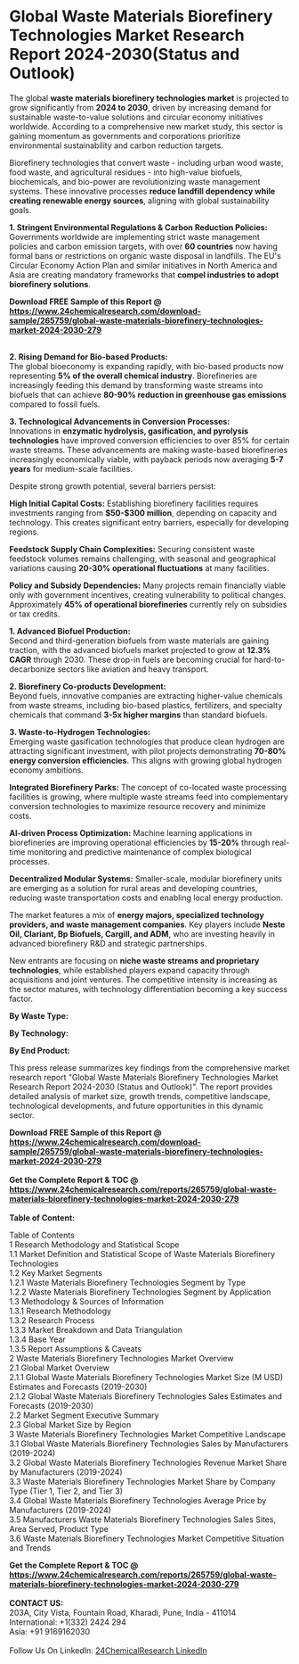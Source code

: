<h1>Global Waste Materials Biorefinery Technologies Market Research Report 2024-2030(Status and Outlook)</h1><p>The global <strong>waste materials biorefinery technologies market</strong> is projected to grow significantly from <strong>2024 to 2030</strong>, driven by increasing demand for sustainable waste-to-value solutions and circular economy initiatives worldwide. According to a comprehensive new market study, this sector is gaining momentum as governments and corporations prioritize environmental sustainability and carbon reduction targets.</p><p>Biorefinery technologies that convert waste - including urban wood waste, food waste, and agricultural residues - into high-value biofuels, biochemicals, and bio-power are revolutionizing waste management systems. These innovative processes <strong>reduce landfill dependency while creating renewable energy sources</strong>, aligning with global sustainability goals.</p><p><strong>1. Stringent Environmental Regulations &amp; Carbon Reduction Policies:</strong><br>
Governments worldwide are implementing strict waste management policies and carbon emission targets, with over <strong>60 countries</strong> now having formal bans or restrictions on organic waste disposal in landfills. The EU's Circular Economy Action Plan and similar initiatives in North America and Asia are creating mandatory frameworks that <strong>compel industries to adopt biorefinery solutions</strong>.</p><div><b>Download FREE Sample of this Report @ 
            <a href="https://www.24chemicalresearch.com/download-sample/265759/global-waste-materials-biorefinery-technologies-market-2024-2030-279">
            https://www.24chemicalresearch.com/download-sample/265759/global-waste-materials-biorefinery-technologies-market-2024-2030-279</a></b></div><br><p><strong>2. Rising Demand for Bio-based Products:</strong><br>
The global bioeconomy is expanding rapidly, with bio-based products now representing <strong>5% of the overall chemical industry</strong>. Biorefineries are increasingly feeding this demand by transforming waste streams into biofuels that can achieve <strong>80-90% reduction in greenhouse gas emissions</strong> compared to fossil fuels.</p><p><strong>3. Technological Advancements in Conversion Processes:</strong><br>
Innovations in <strong>enzymatic hydrolysis, gasification, and pyrolysis technologies</strong> have improved conversion efficiencies to over 85% for certain waste streams. These advancements are making waste-based biorefineries increasingly economically viable, with payback periods now averaging <strong>5-7 years</strong> for medium-scale facilities.</p><p>Despite strong growth potential, several barriers persist:</p><p><strong>High Initial Capital Costs:</strong> Establishing biorefinery facilities requires investments ranging from <strong>$50-$300 million</strong>, depending on capacity and technology. This creates significant entry barriers, especially for developing regions.</p><p><strong>Feedstock Supply Chain Complexities:</strong> Securing consistent waste feedstock volumes remains challenging, with seasonal and geographical variations causing <strong>20-30% operational fluctuations</strong> at many facilities.</p><p><strong>Policy and Subsidy Dependencies:</strong> Many projects remain financially viable only with government incentives, creating vulnerability to political changes. Approximately <strong>45% of operational biorefineries</strong> currently rely on subsidies or tax credits.</p><p><strong>1. Advanced Biofuel Production:</strong><br>
Second and third-generation biofuels from waste materials are gaining traction, with the advanced biofuels market projected to grow at <strong>12.3% CAGR</strong> through 2030. These drop-in fuels are becoming crucial for hard-to-decarbonize sectors like aviation and heavy transport.</p><p><strong>2. Biorefinery Co-products Development:</strong><br>
Beyond fuels, innovative companies are extracting higher-value chemicals from waste streams, including bio-based plastics, fertilizers, and specialty chemicals that command <strong>3-5x higher margins</strong> than standard biofuels.</p><p><strong>3. Waste-to-Hydrogen Technologies:</strong><br>
Emerging waste gasification technologies that produce clean hydrogen are attracting significant investment, with pilot projects demonstrating <strong>70-80% energy conversion efficiencies</strong>. This aligns with growing global hydrogen economy ambitions.</p><p><strong>Integrated Biorefinery Parks:</strong> The concept of co-located waste processing facilities is growing, where multiple waste streams feed into complementary conversion technologies to maximize resource recovery and minimize costs.</p><p><strong>AI-driven Process Optimization:</strong> Machine learning applications in biorefineries are improving operational efficiencies by <strong>15-20%</strong> through real-time monitoring and predictive maintenance of complex biological processes.</p><p><strong>Decentralized Modular Systems:</strong> Smaller-scale, modular biorefinery units are emerging as a solution for rural areas and developing countries, reducing waste transportation costs and enabling local energy production.</p><p>The market features a mix of <strong>energy majors, specialized technology providers, and waste management companies</strong>. Key players include <strong>Neste Oil, Clariant, Bp Biofuels, Cargill, and ADM</strong>, who are investing heavily in advanced biorefinery R&amp;D and strategic partnerships.</p><p>New entrants are focusing on <strong>niche waste streams and proprietary technologies</strong>, while established players expand capacity through acquisitions and joint ventures. The competitive intensity is increasing as the sector matures, with technology differentiation becoming a key success factor.</p><p><strong>By Waste Type:</strong></p><p><strong>By Technology:</strong></p><p><strong>By End Product:</strong></p><p>This press release summarizes key findings from the comprehensive market research report "Global Waste Materials Biorefinery Technologies Market Research Report 2024-2030 (Status and Outlook)". The report provides detailed analysis of market size, growth trends, competitive landscape, technological developments, and future opportunities in this dynamic sector.</p><div><b>Download FREE Sample of this Report @ 
            <a href="https://www.24chemicalresearch.com/download-sample/265759/global-waste-materials-biorefinery-technologies-market-2024-2030-279">
            https://www.24chemicalresearch.com/download-sample/265759/global-waste-materials-biorefinery-technologies-market-2024-2030-279</a></b></div><br><div><b>Get the Complete Report & TOC @ 
            <a href="https://www.24chemicalresearch.com/reports/265759/global-waste-materials-biorefinery-technologies-market-2024-2030-279">
            https://www.24chemicalresearch.com/reports/265759/global-waste-materials-biorefinery-technologies-market-2024-2030-279</a></b></div><br>
            <b>Table of Content:</b><p>Table of Contents<br />
1 Research Methodology and Statistical Scope<br />
1.1 Market Definition and Statistical Scope of Waste Materials Biorefinery Technologies<br />
1.2 Key Market Segments<br />
1.2.1 Waste Materials Biorefinery Technologies Segment by Type<br />
1.2.2 Waste Materials Biorefinery Technologies Segment by Application<br />
1.3 Methodology & Sources of Information<br />
1.3.1 Research Methodology<br />
1.3.2 Research Process<br />
1.3.3 Market Breakdown and Data Triangulation<br />
1.3.4 Base Year<br />
1.3.5 Report Assumptions & Caveats<br />
2 Waste Materials Biorefinery Technologies Market Overview<br />
2.1 Global Market Overview<br />
2.1.1 Global Waste Materials Biorefinery Technologies Market Size (M USD) Estimates and Forecasts (2019-2030)<br />
2.1.2 Global Waste Materials Biorefinery Technologies Sales Estimates and Forecasts (2019-2030)<br />
2.2 Market Segment Executive Summary<br />
2.3 Global Market Size by Region<br />
3 Waste Materials Biorefinery Technologies Market Competitive Landscape<br />
3.1 Global Waste Materials Biorefinery Technologies Sales by Manufacturers (2019-2024)<br />
3.2 Global Waste Materials Biorefinery Technologies Revenue Market Share by Manufacturers (2019-2024)<br />
3.3 Waste Materials Biorefinery Technologies Market Share by Company Type (Tier 1, Tier 2, and Tier 3)<br />
3.4 Global Waste Materials Biorefinery Technologies Average Price by Manufacturers (2019-2024)<br />
3.5 Manufacturers Waste Materials Biorefinery Technologies Sales Sites, Area Served, Product Type<br />
3.6 Waste Materials Biorefinery Technologies Market Competitive Situation and Trends<br />
</p><div><b>Get the Complete Report & TOC @ 
            <a href="https://www.24chemicalresearch.com/reports/265759/global-waste-materials-biorefinery-technologies-market-2024-2030-279">
            https://www.24chemicalresearch.com/reports/265759/global-waste-materials-biorefinery-technologies-market-2024-2030-279</a></b></div><br><b>CONTACT US:</b><br>
            203A, City Vista, Fountain Road, Kharadi, Pune, India - 411014<br>
            International: +1(332) 2424 294<br>
            Asia: +91 9169162030 <br><br>
            Follow Us On LinkedIn: <a href="https://www.linkedin.com/company/24chemicalresearch/">24ChemicalResearch LinkedIn</a>
